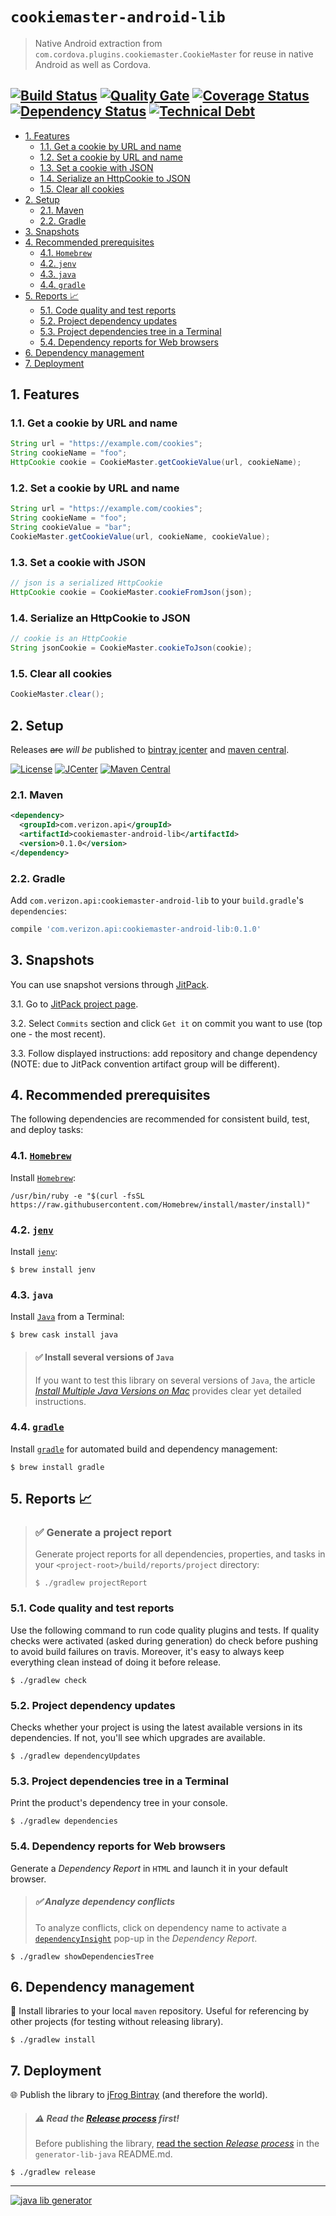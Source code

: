 # `cookiemaster-android-lib`

> Native Android extraction from `com.cordova.plugins.cookiemaster.CookieMaster` for reuse in native Android as well as Cordova.

[![Build Status](http://img.shields.io/travis/gregswindle/cookiemaster-android-lib.svg?style=flat&branch=master)](https://travis-ci.org/gregswindle/cookiemaster-android-lib) [![Quality Gate](https://sonarqube.com/api/badges/gate?key=gregswindle-cookiemaster-android-lib&template=FLAT)](https://sonarqube.com/dashboard/index/ggregswindle-cookiemaster-android-lib) [![Coverage Status](https://sonarqube.com/api/badges/measure?key=gregswindle-cookiemaster-android-lib&metric=coverage&template=FLAT)](https://coveralls.io/github/gregswindle/cookiemaster-android-lib) [![Dependency Status](https://gemnasium.com/badges/github.com/gregswindle/cookiemaster-android-lib.svg?style=flat)](https://gemnasium.com/github.com/gregswindle/cookiemaster-android-lib) [![Technical Debt](https://sonarqube.com/api/badges/measure?key=gregswindle-cookiemaster-android-libc%3Adevelop&metric=sqale_debt_ratio&template=FLAT)](https://coveralls.io/github/gregswindle/cookiemaster-android-lib)
---
<!-- TOC depthFrom:2 depthTo:4 withLinks:1 updateOnSave:1 orderedList:0 -->

- [1. Features](#1-features)
	- [1.1. Get a cookie by URL and name](#11-get-a-cookie-by-url-and-name)
	- [1.2. Set a cookie by URL and name](#12-set-a-cookie-by-url-and-name)
	- [1.3. Set a cookie with JSON](#13-set-a-cookie-with-json)
	- [1.4. Serialize an HttpCookie to JSON](#14-serialize-an-httpcookie-to-json)
	- [1.5. Clear all cookies](#15-clear-all-cookies)
- [2. Setup](#2-setup)
	- [2.1. Maven](#21-maven)
	- [2.2. Gradle](#22-gradle)
- [3. Snapshots](#3-snapshots)
- [4. Recommended prerequisites](#4-recommended-prerequisites)
	- [4.1. `Homebrew`](#41-homebrewhttpsbrewsh)
	- [4.2. `jenv`](#42-jenvhttpwwwjenvbe)
	- [4.3. `java`](#43-java)
	- [4.4. `gradle`](#44-gradlehttpsgradleorginstallwith-homebrew)
- [5. Reports :chart_with_upwards_trend:](#5-reports-chartwithupwardstrend)
	- [5.1. Code quality and test reports](#51-code-quality-and-test-reports)
	- [5.2. Project dependency updates](#52-project-dependency-updates)
	- [5.3. Project dependencies tree in a Terminal](#53-project-dependencies-tree-in-a-terminal)
	- [5.4. Dependency reports for Web browsers](#54-dependency-reports-for-web-browsers)
- [6. Dependency management](#6-dependency-management)
- [7. Deployment](#7-deployment)
<!-- /TOC -->

## 1. Features

### 1.1. Get a cookie by URL and name

```java
String url = "https://example.com/cookies";
String cookieName = "foo";
HttpCookie cookie = CookieMaster.getCookieValue(url, cookieName);
```

### 1.2. Set a cookie by URL and name

```java
String url = "https://example.com/cookies";
String cookieName = "foo";
String cookieValue = "bar";
CookieMaster.getCookieValue(url, cookieName, cookieValue);
```

### 1.3. Set a cookie with JSON

```java
// json is a serialized HttpCookie
HttpCookie cookie = CookieMaster.cookieFromJson(json);
```

### 1.4. Serialize an HttpCookie to JSON

```java
// cookie is an HttpCookie
String jsonCookie = CookieMaster.cookieToJson(cookie);
```

### 1.5. Clear all cookies

```java
CookieMaster.clear();
```

## 2. Setup

Releases ~~are~~ _will be_ published to [bintray jcenter](https://bintray.com/gregswindle/cookiemaster-android-lib/cookiemaster-android-lib/) and
[maven central](https://maven-badges.herokuapp.com/maven-central/com.verizon.api/cookiemaster-android-lib).

[![License](http://img.shields.io/badge/license-MIT-blue.svg?style=flat)](http://www.opensource.org/licenses/MIT)  [![JCenter](https://img.shields.io/bintray/v/gregswindle/cookiemaster-android-lib/cookiemaster-android-lib.svg?label=jcenter)](https://bintray.com/gregswindle/cookiemaster-android-lib/cookiemaster-android-lib/_latestVersion)
[![Maven Central](https://img.shields.io/maven-central/v/com.verizon.api/cookiemaster-android-lib.svg?style=flat)](https://maven-badges.herokuapp.com/maven-central/com.verizon.api/cookiemaster-android-lib)


### 2.1. Maven

```xml
<dependency>
  <groupId>com.verizon.api</groupId>
  <artifactId>cookiemaster-android-lib</artifactId>
  <version>0.1.0</version>
</dependency>
```

### 2.2. Gradle

Add `com.verizon.api:cookiemaster-android-lib` to your `build.gradle`'s `dependencies`:

```gradle
compile 'com.verizon.api:cookiemaster-android-lib:0.1.0'
```

## 3. Snapshots

You can use snapshot versions through [JitPack](https://jitpack.io).

3.1. Go to [JitPack project page](https://jitpack.io/#gregswindle/cookiemaster-android-lib).

3.2. Select `Commits` section and click `Get it` on commit you want to use (top one - the most recent).

3.3. Follow displayed instructions: add repository and change dependency (NOTE: due to JitPack convention artifact group will be different).

## 4. Recommended prerequisites

The following dependencies are recommended for consistent build, test, and deploy tasks:

### 4.1. [`Homebrew`](https://brew.sh/)

Install [`Homebrew`](https://brew.sh/):
```
/usr/bin/ruby -e "$(curl -fsSL https://raw.githubusercontent.com/Homebrew/install/master/install)"
```

### 4.2. [`jenv`](http://www.jenv.be/)

Install [`jenv`](http://www.jenv.be/):

```
$ brew install jenv
```

### 4.3. `java`

Install [`Java`](http://davidcai.github.io/blog/posts/install-multiple-jdk-on-mac/) from a Terminal:

```
$ brew cask install java
```

> #### :white_check_mark: Install several versions of `Java`
>
> If you want to test this library on several versions of `Java`, the article [_Install Multiple Java Versions on Mac_](http://davidcai.github.io/blog/posts/install-multiple-jdk-on-mac/) provides clear yet detailed instructions.

### 4.4. [`gradle`](https://gradle.org/install#with-homebrew)

Install [`gradle`](https://gradle.org/install#with-homebrew) for automated build and dependency management:

```
$ brew install gradle
```

## 5. Reports :chart_with_upwards_trend:

> ### :white_check_mark: Generate a project report
>
> Generate project reports for all dependencies, properties, and tasks in your `<project-root>/build/reports/project` directory:
> ```
> $ ./gradlew projectReport
> ```

### 5.1. Code quality and test reports

Use the following command to run code quality plugins and tests. If quality checks were activated (asked during generation) do check before pushing to avoid build failures on travis. Moreover, it's easy to always keep everything clean instead of doing it before release.

```
$ ./gradlew check
```

### 5.2. Project dependency updates

Checks whether your project is using the latest available versions in its dependencies. If not, you'll see which upgrades are available.

```
$ ./gradlew dependencyUpdates
```

### 5.3. Project dependencies tree in a Terminal

Print the product's dependency tree in your console.

```
$ ./gradlew dependencies
```

### 5.4. Dependency reports for Web browsers

Generate a _Dependency Report_ in `HTML` and launch it in your default browser.

> ##### :white_check_mark: Analyze dependency conflicts
>
> To analyze conflicts, click on dependency name to activate a [`dependencyInsight`](http://www.gradle.org/docs/current/groovydoc/org/gradle/api/tasks/diagnostics/DependencyInsightReportTask.html) pop-up in the _Dependency Report_.

```
$ ./gradlew showDependenciesTree
```

## 6. Dependency management

:link: Install libraries to your local `maven` repository. Useful for referencing by other projects (for testing without releasing library).

```
$ ./gradlew install
```

## 7. Deployment

:globe_with_meridians: Publish the library to [jFrog Bintray](https://bintray.com/) (and therefore the world).

> #####  :warning: Read the [_Release process_](https://github.com/xvik/generator-lib-java#release-process) first!
>
> Before publishing the library, [read the section _Release process_](https://github.com/xvik/generator-lib-java#release-process) in the `generator-lib-java` README.md.

```
$ ./gradlew release
```

---
[![java lib generator](http://img.shields.io/badge/Powered%20by-%20Java%20lib%20generator-green.svg?style=flat-square)](https://github.com/xvik/generator-lib-java)
